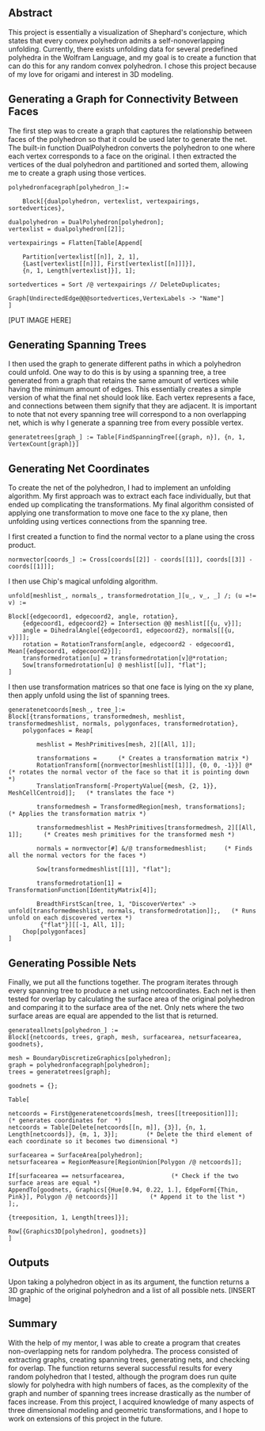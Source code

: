 ## Abstract

This project is essentially a visualization of Shephard's conjecture, which states that every convex polyhedron admits a self-nonoverlapping unfolding. Currently, there exists unfolding data for several predefined polyhedra in the Wolfram Language, and my goal is to create a function that can do this for any random convex polyhedron. I chose this project because of my love for origami and interest in 3D modeling.

## Generating a Graph for Connectivity Between Faces

The first step was to create a graph that captures the relationship between faces of the polyhedron so that it could be used later to generate the net. The built-in function DualPolyhedron converts the polyhedron to one where each vertex corresponds to a face on the original. I then extracted the vertices of the dual polyhedron and partitioned and sorted them, allowing me to create a graph using those vertices.

    polyhedronfacegraph[polyhedron_]:= 
    
    	Block[{dualpolyhedron, vertexlist, vertexpairings, sortedvertices},

	dualpolyhedron = DualPolyhedron[polyhedron];  
	vertexlist = dualpolyhedron[[2]];   

	vertexpairings = Flatten[Table[Append[
	    
		Partition[vertexlist[[n]], 2, 1], 
		{Last[vertexlist[[n]]], First[vertexlist[[n]]]}],  
		{n, 1, Length[vertexlist]}], 1];

	sortedvertices = Sort /@ vertexpairings // DeleteDuplicates; 

    Graph[UndirectedEdge@@@sortedvertices,VertexLabels -> "Name"] 
    ]
    
[PUT IMAGE HERE]

## Generating Spanning Trees 
I then used the graph to generate different paths in which a polyhedron could unfold. One way to do this is by using a spanning tree, a tree generated from a graph that retains the same amount of vertices while having the minimum amount of edges. This essentially creates a simple version of what the final net should look like. Each vertex represents a face, and connections between them signify that they are adjacent. It is important to note that not every spanning tree will correspond to a non overlapping net, which is why I generate a spanning tree from every possible vertex.

    generatetrees[graph_] := Table[FindSpanningTree[{graph, n}], {n, 1, VertexCount[graph]}]

## Generating Net Coordinates
To create the net of the polyhedron, I had to implement an unfolding algorithm. My first approach was to extract each face individually, but that ended up complicating the transformations. My final algorithm consisted of applying one transformation to move one face to the xy plane, then unfolding using vertices connections from the spanning tree. 

I first created a function to find the normal vector to a plane using the cross product.

    normvector[coords_] := Cross[coords[[2]] - coords[[1]], coords[[3]] - coords[[1]]];  
    
I then use Chip's magical unfolding algorithm.

    unfold[meshlist_, normals_, transformedrotation_][u_, v_, _] /; (u =!= v) :=

	Block[{edgecoord1, edgecoord2, angle, rotation},
		{edgecoord1, edgecoord2} = Intersection @@ meshlist[[{u, v}]]; 
		angle = DihedralAngle[{edgecoord1, edgecoord2}, normals[[{u, v}]]];
		rotation = RotationTransform[angle, edgecoord2 - edgecoord1, Mean[{edgecoord1, edgecoord2}]];
		transformedrotation[u] = transformedrotation[v]@*rotation;
		Sow[transformedrotation[u] @ meshlist[[u]], "flat"];
	]
    
I then use transformation matrices so that one face is lying on the xy plane, then apply unfold using the list of spanning trees.
    
    generatenetcoords[mesh_, tree_]:=
	Block[{transformations, transformedmesh, meshlist, transformedmeshlist, normals, polygonfaces, transformedrotation},
		polygonfaces = Reap[
		
		    meshlist = MeshPrimitives[mesh, 2][[All, 1]];
		    
			transformations =      (* Creates a transformation matrix *)
			RotationTransform[{normvector[meshlist[[1]]], {0, 0, -1}}] @*     (* rotates the normal vector of the face so that it is pointing down *)
			TranslationTransform[-PropertyValue[{mesh, {2, 1}}, MeshCellCentroid]];   (* translates the face *)
			
			transformedmesh = TransformedRegion[mesh, transformations];      (* Applies the transformation matrix *)
			
			transformedmeshlist = MeshPrimitives[transformedmesh, 2][[All, 1]];      (* Creates mesh primitives for the transformed mesh *)
			
			normals = normvector[#] &/@ transformedmeshlist;     (* Finds all the normal vectors for the faces *)

			Sow[transformedmeshlist[[1]], "flat"];
			
			transformedrotation[1] = TransformationFunction[IdentityMatrix[4]];
			
			BreadthFirstScan[tree, 1, "DiscoverVertex" -> unfold[transformedmeshlist, normals, transformedrotation]];,   (* Runs unfold on each discovered vertex *)
			 {"flat"}][[-1, All, 1]];
		Chop[polygonfaces]
	]
    
## Generating Possible Nets
Finally, we put all the functions together. The program iterates through every spanning tree to produce a net using netcoordinates. Each net is then tested for overlap by calculating the surface area of the original polyhedron and comparing it to the surface area of the net. Only nets where the two surface areas are equal are appended to the list that is returned.

    generateallnets[polyhedron_] := 
    Block[{netcoords, trees, graph, mesh, surfacearea, netsurfacearea, goodnets},

    mesh = BoundaryDiscretizeGraphics[polyhedron];   
    graph = polyhedronfacegraph[polyhedron];
    trees = generatetrees[graph];

    goodnets = {};   

    Table[     

    netcoords = First@generatenetcoords[mesh, trees[[treeposition]]];        (* generates coordinates for  *)
    netcoords = Table[Delete[netcoords[[n, m]], {3}], {n, 1, Length[netcoords]}, {m, 1, 3}];        (* Delete the third element of each coordinate so it becomes two dimensional *)

    surfacearea = SurfaceArea[polyhedron];
    netsurfacearea = RegionMeasure[RegionUnion[Polygon /@ netcoords]];

    If[surfacearea == netsurfacearea,             (* Check if the two surface areas are equal *)
    AppendTo[goodnets, Graphics[{Hue[0.94, 0.22, 1.], EdgeForm[{Thin, Pink}], Polygon /@ netcoords}]]         (* Append it to the list *)
    ];,  

    {treeposition, 1, Length[trees]}];    

    Row[{Graphics3D[polyhedron], goodnets}]
    ]


## Outputs
Upon taking a polyhedron object in as its argument, the function returns a 3D graphic of the original polyhedron and a list of all possible nets.
[INSERT Image]

## Summary 
With the help of my mentor, I was able to create a program that creates non-overlapping nets for random polyhedra. The process consisted of extracting graphs, creating spanning trees, generating nets, and checking for overlap. The function returns several successful results for every random polyhedron that I tested, although the program does run quite slowly for polyhedra with high numbers of faces, as the complexity of the graph and number of spanning trees increase drastically as the number of faces increase. From this project, I acquired knowledge of many aspects of three dimensional modeling and geometric transformations, and I hope to work on extensions of this project in the future.
